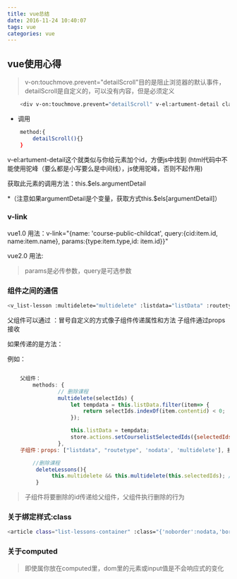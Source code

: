 ```yaml
---
title: vue总结
date: 2016-11-24 10:40:07
tags: vue
categories: vue
---
```


## vue使用心得

> v-on:touchmove.prevent="detailScroll"目的是阻止浏览器的默认事件，detailScroll是自定义的，可以没有内容，但是必须定义

```bash
    <div v-on:touchmove.prevent="detailScroll" v-el:artument-detail class="argument-detail">
```

* 调用
```bash
    method:{
    	detailScroll(){}
    }
```

v-el:artument-detail这个就类似与你给元素加个id，方便js中找到 (html代码中不能使用驼峰（要么都是小写要么是中间线），js使用驼峰，否则不起作用)

获取此元素的调用方法：this.$els.argumentDetail

*（注意如果argumentDetail是个变量，获取方式this.$els[argumentDetail]）

### v-link

vue1.0
用法：v-link="{name: 'course-public-childcat', query:{cid:item.id, name:item.name}, params:{type:item.type,id: item.id}}"

vue2.0
用法:
<router-link :to="{name: 'course-public-childcat', query:{cid:item.id, name:item.name}, params:{type:item.type,id: item.id}}"></router-link>

> params是必传参数，query是可选参数

### 组件之间的通信
```bash
<v_list-lesson :multidelete="multidelete" :listdata="listData" :routetype="routeType" :nodata="isNodata"></v_list-lesson>
```
父组件可以通过 ：冒号自定义的方式像子组件传递属性和方法 子组件通过props接收

如果传递的是方法：

例如：
``` javascript

    父组件：
    	methods: {
                // 删除课程
                multidelete(selectIds) {
                    let tempdata = this.listData.filter(item=> {
                        return selectIds.indexOf(item.contentid) < 0;
                    });

                    this.listData = tempdata;
                    store.actions.setCourselistSelectedIds({selectedIds: []})
                },
    子组件：props: ["listdata", "routetype", 'nodata', 'multidelete'], 接收

    	//删除课程
         deleteLessons(){
              this.multidelete && this.multidelete(this.selectedIds); // 这里会将值返回给父组件
         }
```
> 子组件将要删除的id传递给父组件，父组件执行删除的行为

### 关于绑定样式:class
```bash
<article class="list-lessons-container" :class="{'noborder':nodata,'borderTransparent': routetype == 3}">一个标签里只能写一个:class
```

### 关于computed

> 即使属你放在computed里，dom里的元素或input值是不会响应式的变化


